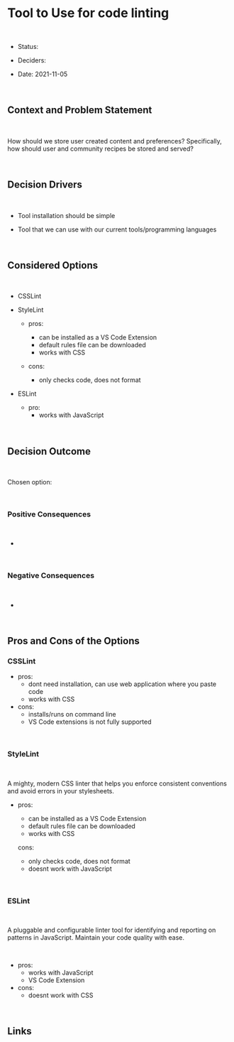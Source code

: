 # Tool to Use for code linting

​

- Status: 

- Deciders: 

- Date: 2021-11-05

​

## Context and Problem Statement

​

How should we store user created content and preferences? Specifically, how should user and community recipes be stored and served?

​

## Decision Drivers

​

- Tool installation should be simple

- Tool that we can use with our current tools/programming languages

​

## Considered Options

​

- CSSLint

- StyleLint
  - pros:
    - can be installed as a VS Code Extension
    - default rules file can be downloaded
    - works with CSS

  - cons:
    - only checks code, does not format

- ESLint
  - pro:
    - works with JavaScript

​

## Decision Outcome

​

Chosen option:

​

### Positive Consequences <!-- optional -->

​

- 

​

### Negative Consequences <!-- optional -->

​

- 

​

## Pros and Cons of the Options <!-- optional -->


### CSSLint



- pros:
  - dont need installation, can use web application where you paste code
  - works with CSS
- cons:
  - installs/runs on command line
  - VS Code extensions is not fully supported
​

​

### StyleLint

​

A mighty, modern CSS linter that helps you enforce consistent conventions and avoid errors in your stylesheets.


- pros:
  - can be installed as a VS Code Extension
  - default rules file can be downloaded
  - works with CSS

  cons:
  - only checks code, does not format
  - doesnt work with JavaScript

​


### ESLint

​

A pluggable and configurable linter tool for identifying and reporting on patterns in JavaScript. Maintain your code quality with ease.

​
- pros:
  - works with JavaScript
  - VS Code Extension
- cons:
  - doesnt work with CSS

​

## Links
